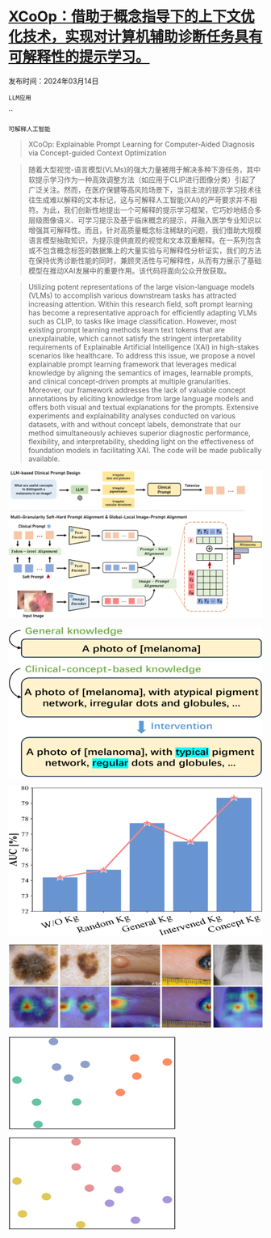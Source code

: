 # [XCoOp：借助于概念指导下的上下文优化技术，实现对计算机辅助诊断任务具有可解释性的提示学习。](https://arxiv.org/abs/2403.09410)

发布时间：2024年03月14日

`LLM应用`

``

`可解释人工智能`

> XCoOp: Explainable Prompt Learning for Computer-Aided Diagnosis via Concept-guided Context Optimization

> 随着大型视觉-语言模型(VLMs)的强大力量被用于解决多种下游任务，其中软提示学习作为一种高效调整方法（如应用于CLIP进行图像分类）引起了广泛关注。然而，在医疗保健等高风险场景下，当前主流的提示学习技术往往生成难以解释的文本标记，这与可解释人工智能(XAI)的严苛要求并不相符。为此，我们创新性地提出一个可解释的提示学习框架，它巧妙地结合多层级图像语义、可学习提示及基于临床概念的提示，并融入医学专业知识以增强其可解释性。而且，针对高质量概念标注稀缺的问题，我们借助大规模语言模型抽取知识，为提示提供直观的视觉和文本双重解释。在一系列包含或不包含概念标签的数据集上的大量实验与可解释性分析证实，我们的方法在保持优秀诊断性能的同时，兼顾灵活性与可解释性，从而有力展示了基础模型在推动XAI发展中的重要作用。该代码将面向公众开放获取。

> Utilizing potent representations of the large vision-language models (VLMs) to accomplish various downstream tasks has attracted increasing attention. Within this research field, soft prompt learning has become a representative approach for efficiently adapting VLMs such as CLIP, to tasks like image classification. However, most existing prompt learning methods learn text tokens that are unexplainable, which cannot satisfy the stringent interpretability requirements of Explainable Artificial Intelligence (XAI) in high-stakes scenarios like healthcare. To address this issue, we propose a novel explainable prompt learning framework that leverages medical knowledge by aligning the semantics of images, learnable prompts, and clinical concept-driven prompts at multiple granularities. Moreover, our framework addresses the lack of valuable concept annotations by eliciting knowledge from large language models and offers both visual and textual explanations for the prompts. Extensive experiments and explainability analyses conducted on various datasets, with and without concept labels, demonstrate that our method simultaneously achieves superior diagnostic performance, flexibility, and interpretability, shedding light on the effectiveness of foundation models in facilitating XAI. The code will be made publically available.

![XCoOp：借助于概念指导下的上下文优化技术，实现对计算机辅助诊断任务具有可解释性的提示学习。](../../../paper_images/2403.09410/x1.png)

![XCoOp：借助于概念指导下的上下文优化技术，实现对计算机辅助诊断任务具有可解释性的提示学习。](../../../paper_images/2403.09410/x3.png)

![XCoOp：借助于概念指导下的上下文优化技术，实现对计算机辅助诊断任务具有可解释性的提示学习。](../../../paper_images/2403.09410/x4.png)

![XCoOp：借助于概念指导下的上下文优化技术，实现对计算机辅助诊断任务具有可解释性的提示学习。](../../../paper_images/2403.09410/x5.png)

![XCoOp：借助于概念指导下的上下文优化技术，实现对计算机辅助诊断任务具有可解释性的提示学习。](../../../paper_images/2403.09410/x6.png)